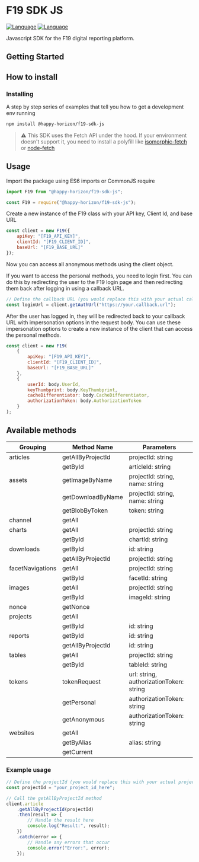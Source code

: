 # F19 SDK JS

[![Language](https://img.shields.io/badge/language-javascript-yellow.svg)](https://git.gracious.nl/f19/f19-sdk-js) [![Language](https://img.shields.io/badge/language-typescript-blue.svg)](https://git.gracious.nl/f19/f19-sdk-js)

Javascript SDK for the F19 digital reporting platform.

## Getting Started

## How to install

### Installing

A step by step series of examples that tell you how to get a development env running

```bash
npm install @happy-horizon/f19-sdk-js
```

> ⚠️ This SDK uses the Fetch API under the hood. If your environment doesn't support it, you need to install a polyfill like [isomorphic-fetch](https://github.com/matthew-andrews/isomorphic-fetch) or [node-fetch](https://github.com/node-fetch/node-fetch)

## Usage

Import the package using ES6 imports or CommonJS require

```javascript
import F19 from "@happy-horizon/f19-sdk-js";
```

```javascript
const F19 = require("@happy-horizon/f19-sdk-js");
```

Create a new instance of the F19 class with your API key, Client Id, and base URL

```javascript
const client = new F19({
    apiKey: "[F19_API_KEY]",
    clientId: "[F19_CLIENT_ID]",
    baseUrl: "[F19_BASE_URL]"
});
```

Now you can access all anonymous methods using the client object.

If you want to access the personal methods, you need to login first.
You can do this by redirecting the user to the F19 login page and then redirecting them back after logging in using a callback URL.

```javascript
// Define the callback URL (you would replace this with your actual callback URL)
const loginUrl = client.getAuthUrl("https://your.callback.url");
```

After the user has logged in, they will be redirected back to your callback URL with impersonation options in the request body.
You can use these impersonation options to create a new instance of the client that can access the personal methods.

```javascript
const client = new F19(
    {
        apiKey: "[F19_API_KEY]",
        clientId: "[F19_CLIENT_ID]",
        baseUrl: "[F19_BASE_URL]"
    },
    {
        userId: body.UserId,
        keyThumbprint: body.KeyThumbprint,
        cacheDifferentiator: body.CacheDifferentiator,
        authorizationToken: body.AuthorizationToken
    }
);
```

## Available methods

| Grouping         | Method Name       | Parameters                              |
| ---------------- | ----------------- | --------------------------------------- |
| articles         | getAllByProjectId | projectId: string                       |
|                  | getById           | articleId: string                       |
| assets           | getImageByName    | projectId: string, name: string         |
|                  | getDownloadByName | projectId: string, name: string         |
|                  | getBlobByToken    | token: string                           |
| channel          | getAll            |                                         |
| charts           | getAll            | projectId: string                       |
|                  | getById           | chartId: string                         |
| downloads        | getById           | id: string                              |
|                  | getAllByProjectId | projectId: string                       |
| facetNavigations | getAll            | projectId: string                       |
|                  | getById           | facetId: string                         |
| images           | getAll            | projectId: string                       |
|                  | getById           | imageId: string                         |
| nonce            | getNonce          |                                         |
| projects         | getAll            |                                         |
|                  | getById           | id: string                              |
| reports          | getById           | id: string                              |
|                  | getAllByProjectId | id: string                              |
| tables           | getAll            | projectId: string                       |
|                  | getById           | tableId: string                         |
| tokens           | tokenRequest      | url: string, authorizationToken: string |
|                  | getPersonal       | authorizationToken: string              |
|                  | getAnonymous      | authorizationToken: string              |
| websites         | getAll            |                                         |
|                  | getByAlias        | alias: string                           |
|                  | getCurrent        |                                         |

### Example usage

```javascript
// Define the projectId (you would replace this with your actual project ID)
const projectId = "your_project_id_here";

// Call the getAllByProjectId method
client.article
    .getAllByProjectId(projectId)
    .then(result => {
        // Handle the result here
        console.log("Result:", result);
    })
    .catch(error => {
        // Handle any errors that occur
        console.error("Error:", error);
    });
```

